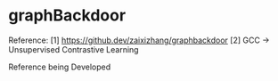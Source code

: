 # graphBackdoor

Reference: 
[1] https://github.dev/zaixizhang/graphbackdoor
[2] GCC -> Unsupervised Contrastive Learning

Reference being Developed

